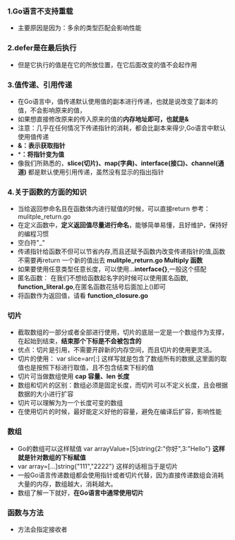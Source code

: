 ### **1.Go语言不支持重载**
- 主要原因是因为：多余的类型匹配会影响性能
### **2.defer是在最后执行**
- 但是它执行的值是在它的所放位置，在它后面改变的值不会起作用 
### **3.值传递、引用传递**
- 在Go语言中，值传递默认使用值的副本进行传递，也就是说改变了副本的值，不会影响原来的值，
- 如果想直接修改原来的传入原来的值的**内存地址即可，也就是&**
- 注意：几乎在任何情况下传递指针的消耗，都会比副本来得少,Go语言中默认使用值传递
- **&：表示获取指针**
- ***：将指针变为值**
- 像我们所熟悉的，**slice(切片)、map(字典)、interface(接口)、channel(通道)** 都是默认使用引用传递，虽然没有显示的指出指针
### **4.关于函数的方面的知识**
- 当给返回参命名且在函数体内进行赋值的时候，可以直接return   参考： mulitple_return.go
- 在定义函数中，**定义返回值尽量进行命名**，能够简单易懂，且好维护，保持好的编程习惯
- 空白符"_"
- 传递指针给函数不但可以节省内存,而且还赋予函数内改变传递指针的值,函数不需要再return 一个新的值出去 **mulitple_return.go  Multiply 函数**
- 如果要使用任意类型任意长度，可以使用...**interface{}**,一般这个搭配
- 匿名函数： 在我们不想给函数起名字的时候可以使用匿名函数, **function_literal.go**,在匿名函数花括号后面加上()即可 
- 将函数作为返回值，请看 **function_closure.go**
### **切片**

- 截取数组的一部分或者全部进行使用，切片的底层一定是一个数组作为支撑，在起始到结束，**结束那个下标是不会被包含的**
- 优点：切片是引用，不需要开辟新的内存空间，而且切片的使用更灵活。
- 切片的使用： var  slice=arr[:] 这样写就是包含了数组所有的数据,这里面的取值也是按照下标进行取值，且不包含结束下标的值
- 切片可当做数组使用  **cap 容量、len 长度**
- 数组和切片的区别：数组必须是固定长度，而切片可以不定义长度，且会根据数据的大小进行扩容
- 切片可以理解为为一个长度可变的数组
- 在使用切片的时候，最好能定义好他的容量，避免在编译后扩容，影响性能
### **数组**

- Go的数组可以这样赋值   var arrayValue=[5]string{2:"你好",3:"Hello"}  **这样就是针对数组的下标赋值**
- var array=[...]string{"111","2222"}  这样的话相当于是切片
- 一般Go语言传递数组都会使用指针或者切片代替，因为直接传递数组会消耗大量的内存，数组越大，消耗越大。
- 数组了解一下就好，**在Go语言中通常使用切片**

### **函数与方法**  

- 方法会指定接收者
    